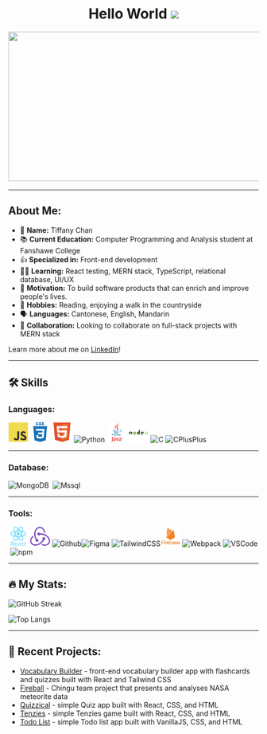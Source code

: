 <div align="center">
  <h1>
    Hello World
    <img src="https://media.giphy.com/media/hvRJCLFzcasrR4ia7z/giphy.gif" width="30px"/>
  </h1>
  <img src="https://media.giphy.com/media/L8K62iTDkzGX6/giphy.gif" width="600" height="300" />
</div>

---
## About Me:
- 📛 **Name:** Tiffany Chan
- 📚 **Current Education:** Computer Programming and Analysis student at Fanshawe College
- 👍 **Specialized in:** Front-end development
- 👨‍💻 **Learning:** React testing, MERN stack, TypeScript, relational database, UI/UX
- 🤸 **Motivation:** To build software products that can enrich and improve people's lives.
- 📖 **Hobbies:** Reading, enjoying a walk in the countryside
- 🗣️ **Languages:** Cantonese, English, Mandarin
- 👐 **Collaboration:** Looking to collaborate on full-stack projects with MERN stack

Learn more about me on [LinkedIn](https://www.linkedin.com/in/pui-yi-tiffany-chan-2a35271a5/)!

---
## 🛠️ Skills
### Languages:
  <img src="https://github.com/devicons/devicon/blob/master/icons/javascript/javascript-original.svg" title="JavaScript" alt="JavaScript" width="40" height="40"/>&nbsp;<img src="https://github.com/devicons/devicon/blob/master/icons/css3/css3-plain-wordmark.svg"  title="CSS3" alt="CSS" width="40" height="40"/>&nbsp;<img src="https://github.com/devicons/devicon/blob/master/icons/html5/html5-original.svg" title="HTML5" alt="HTML" width="40" height="40"/>&nbsp;<img src="https://cdn.jsdelivr.net/gh/devicons/devicon/icons/python/python-original.svg" title="Python" alt="Python" width="40" height="40"/>&nbsp;<img src="https://github.com/devicons/devicon/blob/master/icons/java/java-original-wordmark.svg" title="Java" alt="Java" width="40" height="40"/>&nbsp;<img src="https://github.com/devicons/devicon/blob/master/icons/nodejs/nodejs-original-wordmark.svg" title="NodeJS" alt="NodeJS" width="40" height="40"/>&nbsp;<img src="https://cdn.jsdelivr.net/gh/devicons/devicon/icons/c/c-original.svg" title="C" alt="C" width="40" height="40"/>&nbsp;<img src="https://cdn.jsdelivr.net/gh/devicons/devicon/icons/cplusplus/cplusplus-original.svg" title="CPlusPlus" alt="CPlusPlus" width="40" height="40"/>&nbsp;
  
---
### Database:
<img src="https://cdn.jsdelivr.net/gh/devicons/devicon/icons/mongodb/mongodb-original-wordmark.svg" title="MongoDB" alt="MongoDB" width="40" height="40"/>&nbsp; <img src="https://cdn.jsdelivr.net/gh/devicons/devicon/icons/microsoftsqlserver/microsoftsqlserver-plain-wordmark.svg" title="Mssql" alt="Mssql" width="40" height="40"/>&nbsp;

---
### Tools:
  <img src="https://github.com/devicons/devicon/blob/master/icons/react/react-original-wordmark.svg" title="React" alt="React" width="40" height="40"/>&nbsp;<img src="https://github.com/devicons/devicon/blob/master/icons/redux/redux-original.svg" title="Redux" alt="Redux" width="40" height="40"/>&nbsp;<img src="https://cdn.jsdelivr.net/gh/devicons/devicon/icons/github/github-original.svg" title="Github" alt="Github" width="40" height="40"/><img src="https://cdn.jsdelivr.net/gh/devicons/devicon/icons/figma/figma-original.svg" title="Figma" alt="Figma" width="40" height="40"/>&nbsp;<img src="https://cdn.jsdelivr.net/gh/devicons/devicon/icons/tailwindcss/tailwindcss-plain.svg" title="TailwindCSS" alt="TailwindCSS" width="40" height="40"/><img src="https://github.com/devicons/devicon/blob/master/icons/firebase/firebase-plain-wordmark.svg" title="Firebase" alt="Firebase" width="40" height="40"/>&nbsp;<img src="https://cdn.jsdelivr.net/gh/devicons/devicon/icons/webpack/webpack-original.svg" title="Webpack" alt="Webpack" width="40" height="40">&nbsp;<img src="https://cdn.jsdelivr.net/gh/devicons/devicon/icons/vscode/vscode-original.svg" title="VSCode" alt="VSCode" width="40" height="40"/>&nbsp;<img src="https://cdn.jsdelivr.net/gh/devicons/devicon/icons/npm/npm-original-wordmark.svg" title="npm" alt="npm" width="40" height="40"/>
          
---
## 🔥 My Stats:
![GitHub Streak](https://github-readme-streak-stats.herokuapp.com/?user=TiffanyChan614)

![Top Langs](https://github-readme-stats.vercel.app/api/top-langs/?username=TiffanyChan614)

---
## 🧱 Recent Projects:
- [Vocabulary Builder](https://github.com/TiffanyChan614/Vocabulary-Builder) - front-end vocabulary builder app with flashcards and quizzes built with React and Tailwind CSS
- [Fireball](https://github.com/chingu-voyages/v45-tier2-team-26) - Chingu team project that presents and analyses NASA meteorite data
- [Quizzical](https://github.com/TiffanyChan614/React-Quizzical) - simple Quiz app built with React, CSS, and HTML
- [Tenzies](https://github.com/TiffanyChan614/React-Tenzies) - simple Tenzies game built with React, CSS, and HTML
- [Todo List](https://github.com/TiffanyChan614/odin-to-do-list) - simple Todo list app built with VanillaJS, CSS, and HTML








